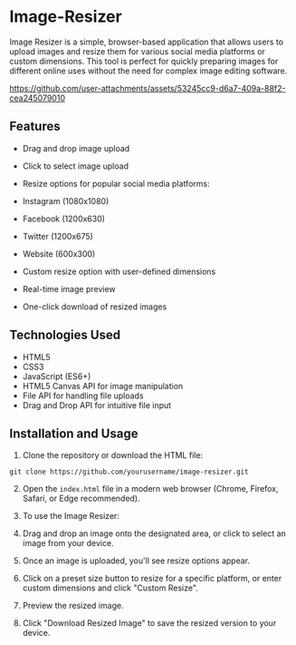 # Image-Resizer

Image Resizer is a simple, browser-based application that allows users to upload images and resize them for various social media platforms or custom dimensions. This tool is perfect for quickly preparing images for different online uses without the need for complex image editing software.

https://github.com/user-attachments/assets/53245cc9-d6a7-409a-88f2-cea245079010


## Features

- Drag and drop image upload
- Click to select image upload
- Resize options for popular social media platforms:

- Instagram (1080x1080)
- Facebook (1200x630)
- Twitter (1200x675)
- Website (600x300)

- Custom resize option with user-defined dimensions
- Real-time image preview
- One-click download of resized images




## Technologies Used

- HTML5
- CSS3
- JavaScript (ES6+)
- HTML5 Canvas API for image manipulation
- File API for handling file uploads
- Drag and Drop API for intuitive file input


## Installation and Usage

1. Clone the repository or download the HTML file:

```plaintext
git clone https://github.com/yourusername/image-resizer.git
```


2. Open the `index.html` file in a modern web browser (Chrome, Firefox, Safari, or Edge recommended).
3. To use the Image Resizer:

1. Drag and drop an image onto the designated area, or click to select an image from your device.
2. Once an image is uploaded, you'll see resize options appear.
3. Click on a preset size button to resize for a specific platform, or enter custom dimensions and click "Custom Resize".
4. Preview the resized image.
5. Click "Download Resized Image" to save the resized version to your device.
